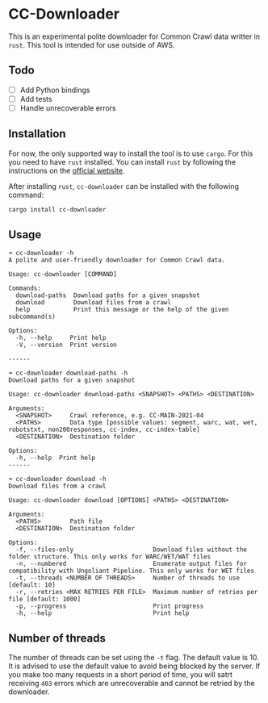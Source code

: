 # CC-Downloader

This is an experimental polite downloader for Common Crawl data writter in `rust`. This tool is intended for use outside of AWS.

## Todo

- [ ] Add Python bindings
- [ ] Add tests
- [ ] Handle unrecoverable errors

## Installation

For now, the only supported way to install the tool is to use `cargo`. For this you need to have `rust` installed. You can install `rust` by following the instructions on the [official website](https://www.rust-lang.org/tools/install).

After installing `rust`, ``cc-downloader`` can be installed with the following command:

```bash
cargo install cc-downloader
```

## Usage

```text
➜ cc-downloader -h                                                                               
A polite and user-friendly downloader for Common Crawl data.

Usage: cc-downloader [COMMAND]

Commands:
  download-paths  Download paths for a given snapshot
  download        Download files from a crawl
  help            Print this message or the help of the given subcommand(s)

Options:
  -h, --help     Print help
  -V, --version  Print version

------

➜ cc-downloader download-paths -h
Download paths for a given snapshot

Usage: cc-downloader download-paths <SNAPSHOT> <PATHS> <DESTINATION>

Arguments:
  <SNAPSHOT>     Crawl reference, e.g. CC-MAIN-2021-04
  <PATHS>        Data type [possible values: segment, warc, wat, wet, robotstxt, non200responses, cc-index, cc-index-table]
  <DESTINATION>  Destination folder

Options:
  -h, --help  Print help
------

➜ cc-downloader download -h      
Download files from a crawl

Usage: cc-downloader download [OPTIONS] <PATHS> <DESTINATION>

Arguments:
  <PATHS>        Path file
  <DESTINATION>  Destination folder

Options:
  -f, --files-only                      Download files without the folder structure. This only works for WARC/WET/WAT files
  -n, --numbered                        Enumerate output files for compatibility with Ungoliant Pipeline. This only works for WET files
  -t, --threads <NUMBER OF THREADS>     Number of threads to use [default: 10]
  -r, --retries <MAX RETRIES PER FILE>  Maximum number of retries per file [default: 1000]
  -p, --progress                        Print progress
  -h, --help                            Print help
```

## Number of threads

The number of threads can be set using the `-t` flag. The default value is 10. It is advised to use the default value to avoid being blocked by the server. If you make too many requests in a short period of time, you will satrt receiving `403` errors which are unrecoverable and cannot be retried by the downloader.
